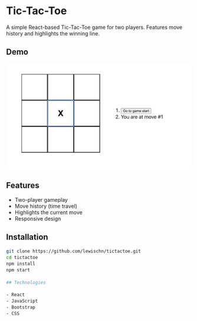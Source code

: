 # Tic-Tac-Toe
    
A simple React-based Tic-Tac-Toe game for two players. Features move history and highlights the winning line.

## Demo

![Tic-Tac-Toe Demo](assets/tictactoe.png)  

## Features

- Two-player gameplay
- Move history (time travel)
- Highlights the current move
- Responsive design

## Installation

```bash
git clone https://github.com/lewischn/tictactoe.git
cd tictactoe
npm install
npm start

## Technologies

- React
- JavaScript
- Bootstrap
- CSS
